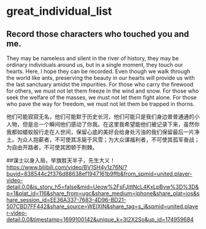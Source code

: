 # great_individual_list
## Record those characters who touched you and me.

They may be nameless and silent in the river of history, they may be ordinary individuals around us, but in a single moment, they touch our hearts. Here, I hope they can be recorded. Even though we walk through the world like ants, preserving the beauty in our hearts will provide us with the last sanctuary amidst the impurities. For those who carry the firewood for others, we must not let them freeze in the wind and snow. For those who seek the welfare of the masses, we must not let them fight alone. For those who pave the way for freedom, we must not let them be trapped in thorns.

他们可能寂寂无名，他们可能默于历史长河，他们可能只是我们身边普普通通的小人物，但是总一个瞬间他们感动了你我。在这里我希望能他们被记录下来，虽然你我都如蝼蚁般行走在人世间，保留心底的美好会给身处污浊的我们保留最后一片净土。为众人抱薪者，不可使其冻毙于风雪；为大众谋福利者，不可使其孤军奋战；为自由开路者，不可使其困顿于荆棘。

##谋士以身入局，举旗胜天半子，先生大义！
https://www.bilibili.com/video/BV1SH4y1z76N/?buvid=838544c2f376d88638ef1947161b9ffb&from_spmid=united.player-video-detail.0.0&is_story_h5=false&mid=Ueow%2FsFJjttNcL4KxLpBvw%3D%3D&p=1&plat_id=116&share_from=ugc&share_medium=iphone&share_plat=ios&share_session_id=EE36A337-7683-4D96-BD21-507CBD7FF442&share_source=WEIXIN&share_tag=s_i&spmid=united.player-video-detail.0.0&timestamp=1699100142&unique_k=3I2X2So&up_id=174959684
